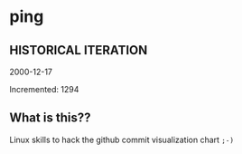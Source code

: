# ping

## HISTORICAL ITERATION
2000-12-17

Incremented: 1294

## What is this?? 
Linux skills to hack the github commit visualization chart `;-)`
